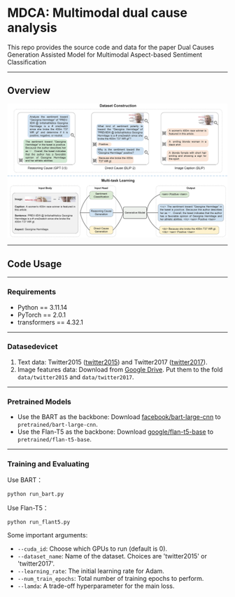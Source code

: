 # MDCA: Multimodal dual cause analysis

This repo provides the source code and data for the paper Dual Causes Generation Assisted Model for Multimodal Aspect-based Sentiment Classification

----------

## Overview

<p align="center">
  <img src="./framework.png" width="800"/>
</p>

----------

## Code Usage

----------

### Requirements

- Python == 3.11.14
- PyTorch == 2.0.1
- transformers == 4.32.1

----------

### Datasedevicet
1. Text data: Twitter2015 ([twitter2015](data/twitter2015)) and Twitter2017 ([twitter2017](data/twitter2017)).
2. Image features data: Download from [Google Drive](https://drive.google.com/drive/folders/1F-cjyNCm57gpJd0Rt4zWJCjt_mvbOWwu?usp=sharing). Put them to the fold `data/twitter2015` and `data/twitter2017`.

----------

### Pretrained Models
- Use the BART as the backbone: Download [facebook/bart-large-cnn](https://huggingface.co/facebook/bart-large-cnn) to `pretrained/bart-large-cnn`.
- Use the Flan-T5 as the backbone: Download [google/flan-t5-base](https://huggingface.co/google/flan-t5-base) to `pretrained/flan-t5-base`.

----------

###  Training and Evaluating 
Use BART：
```
python run_bart.py
```
Use Flan-T5：
```
python run_flant5.py
```
Some important arguments:
- `--cuda_id`: Choose which GPUs to run (default is 0).
- `--dataset_name`: Name of the dataset. Choices are 'twitter2015' or 'twitter2017'.
- `--learning_rate`: The initial learning rate for Adam.
- `--num_train_epochs`: Total number of training epochs to perform.
- `--lamda`: A trade-off hyperparameter for the main loss.
